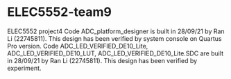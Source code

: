# ELEC5552-team9
ELEC5552 project4
Code ADC_platform_designer is built in 28/09/21 by Ran Li (22745811). This design has been verified by system console on Quartus Pro version.
Code ADC_LED_VERIFIED_DE10_Lite, ADC_LED_VERIFIED_DE10_LUT, ADC_LED_VERIFIED_DE10_Lite.SDC are built in 28/09/21 by Ran Li (22745811). This design has been verified by experiment.
